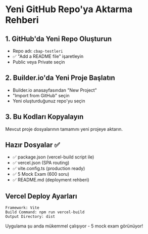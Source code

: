 # Yeni GitHub Repo'ya Aktarma Rehberi

## 1. GitHub'da Yeni Repo Oluşturun
- Repo adı: `cbap-testleri` 
- ✅ "Add a README file" işaretleyin
- Public veya Private seçin

## 2. Builder.io'da Yeni Proje Başlatın
- Builder.io anasayfasından "New Project"
- "Import from GitHub" seçin
- Yeni oluşturduğunuz repo'yu seçin

## 3. Bu Kodları Kopyalayın
Mevcut proje dosyalarının tamamını yeni projeye aktarın.

## Hazır Dosyalar ✅
- ✅ package.json (vercel-build script ile)
- ✅ vercel.json (SPA routing)
- ✅ vite.config.ts (production ready)
- ✅ 5 Mock Exam (600 soru)
- ✅ README.md (deployment rehberi)

## Vercel Deploy Ayarları
```
Framework: Vite
Build Command: npm run vercel-build
Output Directory: dist
```

Uygulama şu anda mükemmel çalışıyor - 5 mock exam görünüyor!
